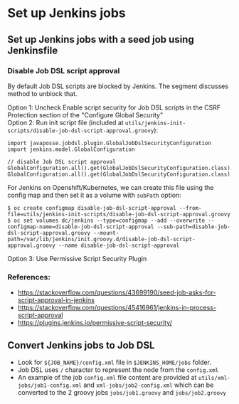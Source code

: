 # Set up Jenkins jobs
## Set up Jenkins jobs with a seed job using Jenkinsfile
### Disable Job DSL script approval   
By default  Job DSL scripts are blocked by Jenkins. The segment discusses method to unblock that.   

Option 1: Uncheck Enable script security for Job DSL scripts in the CSRF Protection section of the "Configure Global Security"   
Option 2: Run init script file (included at `utils/jenkins-init-scripts/disable-job-dsl-script-approval.groovy`): 
```
import javaposse.jobdsl.plugin.GlobalJobDslSecurityConfiguration
import jenkins.model.GlobalConfiguration

// disable Job DSL script approval
GlobalConfiguration.all().get(GlobalJobDslSecurityConfiguration.class).useScriptSecurity=false
GlobalConfiguration.all().get(GlobalJobDslSecurityConfiguration.class).save()
```
For Jenkins on Openshift/Kubernetes, we can create this file using the config map and then set it as a volume with `subPath` option:
```
$ oc create configmap disable-job-dsl-script-approval --from-file=utils/jenkins-init-scripts/disable-job-dsl-script-approval.groovy 
$ oc set volumes dc/jenkins --type=configmap --add --overwrite --configmap-name=disable-job-dsl-script-approval --sub-path=disable-job-dsl-script-approval.groovy --mount-path=/var/lib/jenkins/init.groovy.d/disable-job-dsl-script-approval.groovy --name disable-job-dsl-script-approval
```
Option 3: Use Permissive Script Security Plugin
### References:
- https://stackoverflow.com/questions/43699190/seed-job-asks-for-script-approval-in-jenkins
- https://stackoverflow.com/questions/45416961/jenkins-in-process-script-approval
- https://plugins.jenkins.io/permissive-script-security/
## Convert Jenkins jobs to Job DSL
- Look for `${JOB_NAME}/config.xml` file in `$JENKINS_HOME/jobs` folder.
- Job DSL uses `/` character to represent the node from the `config.xml`
- An example of the job `config.xml` file content are provided at `utils/xml-jobs/job1-config.xml` and `xml-jobs/job2-config.xml` which can be converted to the 2 groovy jobs `jobs/job1.groovy` and `jobs/job2.groovy`